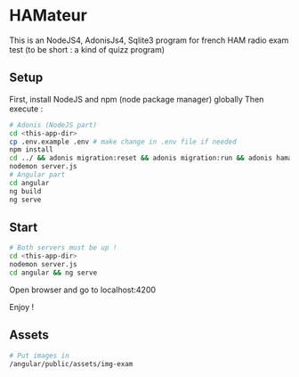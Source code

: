 # HAMateur

This is an NodeJS4, AdonisJs4, Sqlite3 program for french HAM radio exam test (to be short : a kind of quizz program)

## Setup

First, install NodeJS and npm (node package manager) globally
Then execute :

```bash
# Adonis (NodeJS part)
cd <this-app-dir>
cp .env.example .env # make change in .env file if needed
npm install
cd ../ && adonis migration:reset && adonis migration:run && adonis hamateur:importer
nodemon server.js
# Angular part
cd angular
ng build
ng serve
```

## Start

```bash
# Both servers must be up !
cd <this-app-dir>
nodemon server.js
cd angular && ng serve
```
Open browser and go to localhost:4200

Enjoy !

## Assets

```bash
# Put images in
/angular/public/assets/img-exam
```